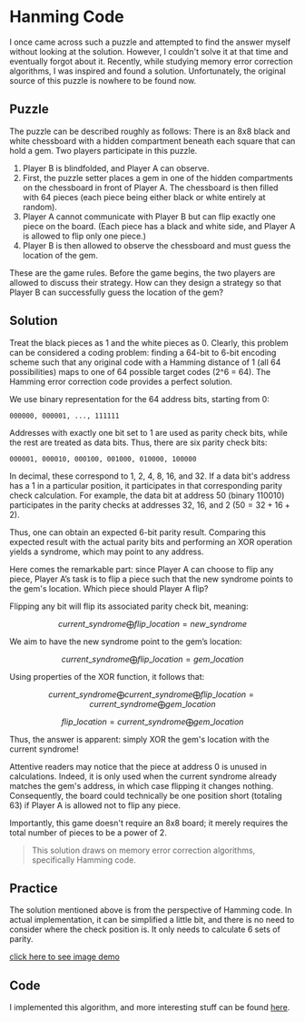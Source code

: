 # Hanming Code

I once came across such a puzzle and attempted to find the answer myself without looking at the solution. However, I couldn't solve it at that time and eventually forgot about it. Recently, while studying memory error correction algorithms, I was inspired and found a solution. Unfortunately, the original source of this puzzle is nowhere to be found now.

## Puzzle

The puzzle can be described roughly as follows:
There is an 8x8 black and white chessboard with a hidden compartment beneath each square that can hold a gem. Two players participate in this puzzle.

1. Player B is blindfolded, and Player A can observe.
2. First, the puzzle setter places a gem in one of the hidden compartments on the chessboard in front of Player A. The chessboard is then filled with 64 pieces (each piece being either black or white entirely at random).
3. Player A cannot communicate with Player B but can flip exactly one piece on the board. (Each piece has a black and white side, and Player A is allowed to flip only one piece.)
4. Player B is then allowed to observe the chessboard and must guess the location of the gem.

These are the game rules. Before the game begins, the two players are allowed to discuss their strategy. How can they design a strategy so that Player B can successfully guess the location of the gem?

## Solution

Treat the black pieces as 1 and the white pieces as 0. Clearly, this problem can be considered a coding problem: finding a 64-bit to 6-bit encoding scheme such that any original code with a Hamming distance of 1 (all 64 possibilities) maps to one of 64 possible target codes (2^6 = 64). The Hamming error correction code provides a perfect solution.

We use binary representation for the 64 address bits, starting from 0:

```
000000, 000001, ..., 111111
```

Addresses with exactly one bit set to 1 are used as parity check bits, while the rest are treated as data bits. Thus, there are six parity check bits:

```
000001, 000010, 000100, 001000, 010000, 100000
```

In decimal, these correspond to 1, 2, 4, 8, 16, and 32. If a data bit's address has a 1 in a particular position, it participates in that corresponding parity check calculation. For example, the data bit at address 50 (binary 110010) participates in the parity checks at addresses 32, 16, and 2 ($50 = 32 + 16 + 2$).

Thus, one can obtain an expected 6-bit parity result. Comparing this expected result with the actual parity bits and performing an XOR operation yields a syndrome, which may point to any address.

Here comes the remarkable part: since Player A can choose to flip any piece, Player A’s task is to flip a piece such that the new syndrome points to the gem's location. Which piece should Player A flip?

Flipping any bit will flip its associated parity check bit, meaning:

$$
current\_syndrome \bigoplus flip\_location = new\_syndrome
$$

We aim to have the new syndrome point to the gem’s location:

$$
current\_syndrome \bigoplus flip\_location = gem\_location
$$

Using properties of the XOR function, it follows that:

$$
current\_syndrome \bigoplus current\_syndrome \bigoplus flip\_location = current\_syndrome \bigoplus gem\_location
$$

$$
flip\_location = current\_syndrome \bigoplus gem\_location
$$

Thus, the answer is apparent: simply XOR the gem's location with the current syndrome!

Attentive readers may notice that the piece at address 0 is unused in calculations. Indeed, it is only used when the current syndrome already matches the gem's address, in which case flipping it changes nothing. Consequently, the board could technically be one position short (totaling 63) if Player A is allowed not to flip any piece.

Importantly, this game doesn't require an 8x8 board; it merely requires the total number of pieces to be a power of 2.

> This solution draws on memory error correction algorithms, specifically Hamming code.

## Practice

The solution mentioned above is from the perspective of Hamming code. In actual implementation, it can be simplified a little bit, and there is no need to consider where the check position is. It only needs to calculate 6 sets of parity.

[click here to see image demo](./gem_puzzle.html)

## Code

I implemented this algorithm, and more interesting stuff can be found [here](https://github.com/caoqiming/gem-and-chessboard-puzzle).
